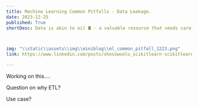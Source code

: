 ```yaml
---
title: Machine Learning Common Pitfalls - Data Leakage. 
date: 2023-12-25
published: True
shortDesc: Data is akin to oil 🛢️ - a valuable resource that needs careful handling. Just as crude oil undergoes preprocessing to extract valuable products, data too requires preprocessing to glean valuable insights. 



img: "\\static\\assets\\img\\miniblog\\ml_common_pitfall_1223.png"
link: https://www.linkedin.com/posts/shosowoolu_scikitlearn-scikitlearn-machinelearning-activity-7146563637497794560-PD5m?utm_source=share&utm_medium=member_desktop

---
```

Working on this....

Question on why ETL?

Use case?
